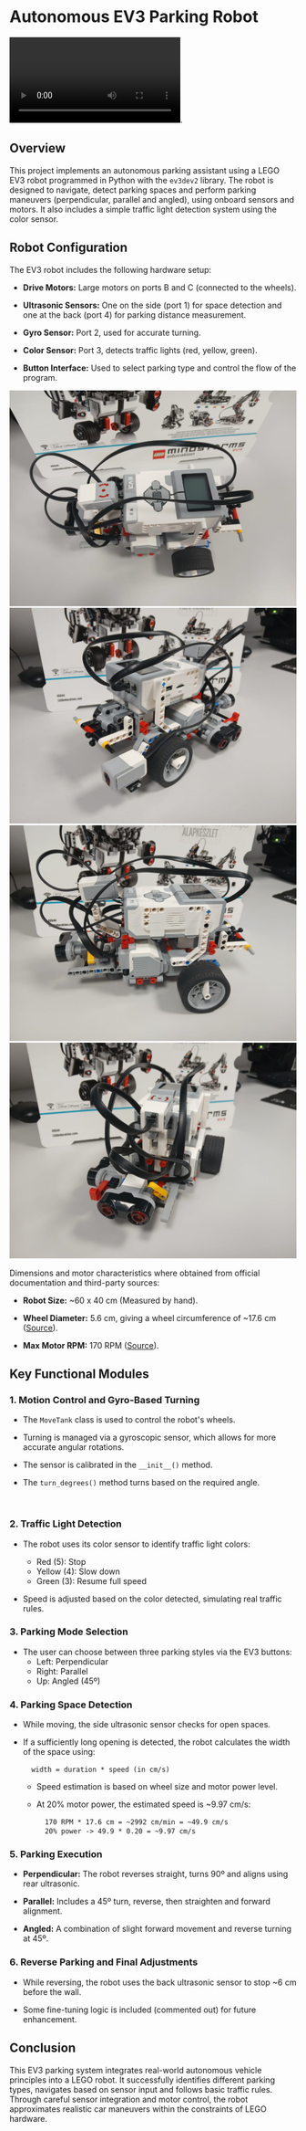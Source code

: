 # Autonomous EV3 Parking Robot

![Demo Video](img/demo.mp4).

## Overview
This project implements an autonomous parking assistant using a LEGO EV3 robot programmed in Python with the `ev3dev2` library. The robot is designed to navigate, detect parking spaces and perform parking maneuvers (perpendicular, parallel and angled), using onboard sensors and motors. It also includes a simple traffic light detection system using the color sensor.

## Robot Configuration
The EV3 robot includes the following hardware setup:

- **Drive Motors:** Large motors on ports B and C (connected to the wheels).

- **Ultrasonic Sensors:** One on the side (port 1) for space detection and one at the back (port 4) for parking distance measurement.

- **Gyro Sensor:** Port 2, used for accurate turning.

- **Color Sensor:** Port 3, detects traffic lights (red, yellow, green).

- **Button Interface:** Used to select parking type and control the flow of the program.

![Robot Build Top Image](img/top.jpeg)
![Robot Build Front Image](img/front.jpeg)
![Robot Build Side Image](img/side.jpeg)
![Robot Build Back Image](img/back.jpeg)

Dimensions and motor characteristics where obtained from official documentation and third-party sources:

- **Robot Size:** ~60 x 40 cm (Measured by hand).

- **Wheel Diameter:** 5.6 cm, giving a wheel circumference of ~17.6 cm ([Source](https://sites.google.com/site/gask3t/lego-ev3/the-missing-commentaries/ev3-beyond-basics-exercises-7-11)).

- **Max Motor RPM:** 170 RPM ([Source](https://www.oreilly.com/library/view/learning-lego-mindstorms/9781783985029/ch02s02.html)).

## Key Functional Modules

### 1. Motion Control and Gyro-Based Turning

- The `MoveTank` class is used to control the robot's wheels.

- Turning is managed via a gyroscopic sensor, which allows for more accurate angular rotations.

- The sensor is calibrated in the `__init__()` method.

- The `turn_degrees()` method turns based on the required angle.

<br>

### 2. Traffic Light Detection

- The robot uses its color sensor to identify traffic light colors:
	- Red (5): Stop
	- Yellow (4): Slow down
	- Green (3): Resume full speed

- Speed is adjusted based on the color detected, simulating real traffic rules.

### 3. Parking Mode Selection

- The user can choose between three parking styles via the EV3 buttons:
	- Left: Perpendicular
	- Right: Parallel
	- Up: Angled (45º)

### 4. Parking Space Detection

- While moving, the side ultrasonic sensor checks for open spaces.

- If a sufficiently long opening is detected, the robot calculates the width of the space using:

		width = duration * speed (in cm/s)
	
	- Speed estimation is based on wheel size and motor power level.
	
	- At 20% motor power, the estimated speed is ~9.97 cm/s:

			170 RPM * 17.6 cm = ~2992 cm/min = ~49.9 cm/s
			20% power -> 49.9 * 0.20 = ~9.97 cm/s

### 5. Parking Execution

- **Perpendicular:** The robot reverses straight, turns 90º and aligns using rear ultrasonic.

- **Parallel:** Includes a 45º turn, reverse, then straighten and forward alignment.

- **Angled:** A combination of slight forward movement and reverse turning at 45º.

### 6. Reverse Parking and Final Adjustments

- While reversing, the robot uses the back ultrasonic sensor to stop ~6 cm before the wall.

- Some fine-tuning logic is included (commented out) for future enhancement.

## Conclusion
This EV3 parking system integrates real-world autonomous vehicle principles into a LEGO robot. It successfully identifies different parking types, navigates based on sensor input and follows basic traffic rules. Through careful sensor integration and motor control, the robot approximates realistic car maneuvers within the constraints of LEGO hardware.

